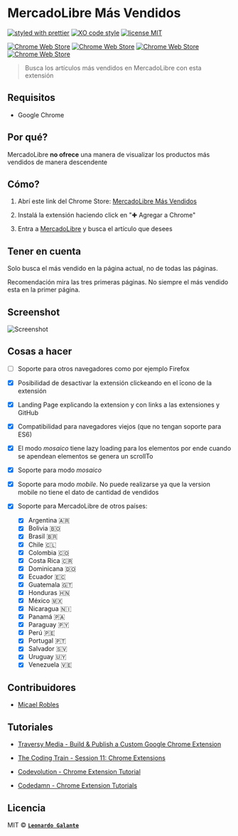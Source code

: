 # MercadoLibre Más Vendidos

[![styled with prettier](https://img.shields.io/badge/styled_with-prettier-ff69b4.svg?style=flat-square)](https://github.com/prettier/prettier) [![XO code style](https://img.shields.io/badge/code_style-XO-5ed9c7.svg?style=flat-square)](https://github.com/sindresorhus/xo) [![license MIT](https://img.shields.io/badge/license-MIT-blue.svg?style=flat-square)](https://opensource.org/licenses/MIT)

[![Chrome Web Store](https://img.shields.io/badge/chrome%20web%20store-v1.0.0-blue.svg?style=flat-square)](https://chrome.google.com/webstore/detail/mercadolibre-m%C3%A1s-vendidos/ecmfdhafogloeacbceakgefanbkocdhk)
[![Chrome Web Store](https://img.shields.io/badge/downloads-1142-green.svg?style=flat-square)](https://chrome.google.com/webstore/detail/mercadolibre-m%C3%A1s-vendidos/ecmfdhafogloeacbceakgefanbkocdhk)
[![Chrome Web Store](https://img.shields.io/redmine/plugin/stars/redmine_xlsx_format_issue_exporter.svg?style=flat-square)](https://chrome.google.com/webstore/detail/mercadolibre-m%C3%A1s-vendidos/ecmfdhafogloeacbceakgefanbkocdhk/reviews)
[![Chrome Web Store](https://img.shields.io/badge/rating%20count-30%20total-yellowgreen.svg?style=flat-square)](https://chrome.google.com/webstore/detail/mercadolibre-m%C3%A1s-vendidos/ecmfdhafogloeacbceakgefanbkocdhk/reviews)

> Busca los artículos más vendidos en MercadoLibre con esta extensión

## Requisitos

* Google Chrome

## Por qué?

MercadoLibre **no ofrece** una manera de visualizar los productos más vendidos de manera descendente

## Cómo?

1. Abrí este link del Chrome Store: [MercadoLibre Más Vendidos](https://chrome.google.com/webstore/detail/mercadolibre-m%C3%A1s-vendido/ecmfdhafogloeacbceakgefanbkocdhk)

2. Instalá la extensión haciendo click en "✚ Agregar a Chrome"

3. Entra a [MercadoLibre](http://www.mercadolibre.com.ar) y busca el artículo que desees

## Tener en cuenta

Solo busca el más vendido en la página actual, no de todas las páginas.

Recomendación mira las tres primeras páginas. No siempre el más vendido esta en la primer página.

## Screenshot

![Screenshot](https://image.ibb.co/hB7ZtQ/screenshot.png "Screenshot")

## Cosas a hacer

* [ ] Soporte para otros navegadores como por ejemplo Firefox

* [x] Posibilidad de desactivar la extensión clickeando en el īcono de la extensión

* [x] Landing Page explicando la extension y con links a las extensiones y GitHub

* [x] Compatibilidad para navegadores viejos (que no tengan soporte para ES6)

* [x] El modo _mosaico_ tiene lazy loading para los elementos por ende cuando se apendean elementos se genera un scrollTo

* [x] Soporte para modo _mosaico_

* [x] Soporte para modo _mobile_. No puede realizarse ya que la version mobile no tiene el dato de cantidad de vendidos

* [x] Soporte para MercadoLibre de otros países:
  * [x] Argentina 🇦🇷
  * [x] Bolivia 🇧🇴
  * [x] Brasil 🇧🇷
  * [x] Chile 🇨🇱
  * [x] Colombia 🇨🇴
  * [x] Costa Rica 🇨🇷
  * [x] Dominicana 🇩🇴
  * [x] Ecuador 🇪🇨
  * [x] Guatemala 🇬🇹
  * [x] Honduras 🇭🇳
  * [x] México 🇲🇽
  * [x] Nicaragua 🇳🇮
  * [x] Panamá 🇵🇦
  * [x] Paraguay 🇵🇾
  * [x] Perú 🇵🇪
  * [x] Portugal 🇵🇹
  * [x] Salvador 🇸🇻
  * [x] Uruguay 🇺🇾
  * [x] Venezuela 🇻🇪

## Contribuidores

* [Micael Robles](https://github.com/erosilk)

## Tutoriales

* [Traversy Media - Build & Publish a Custom Google Chrome Extension](https://www.youtube.com/watch?v=wHZCYi1K664)

* [The Coding Train - Session 11: Chrome Extensions](https://www.youtube.com/watch?v=hkOTAmmuv_4&list=PLRqwX-V7Uu6bL9VOMT65ahNEri9uqLWfS)

* [Codevolution - Chrome Extension Tutorial](https://www.youtube.com/watch?v=8q1_NkDbfzE&list=PLC3y8-rFHvwg2-q6Kvw3Tl_4xhxtIaNlY)

* [Codedamn - Chrome Extension Tutorials](https://www.youtube.com/watch?v=bqriqrg23Gc&list=PLYxzS__5yYQlDrTush02ZMj-uuZY33NOH)

## Licencia

MIT © **[`Leonardo Galante`](https://leonardogalante.com)**
